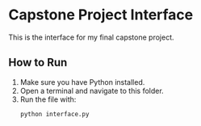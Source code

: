 # Capstone Project Interface

This is the interface for my final capstone project.

## How to Run

1. Make sure you have Python installed.
2. Open a terminal and navigate to this folder.
3. Run the file with:
   ```bash
   python interface.py
